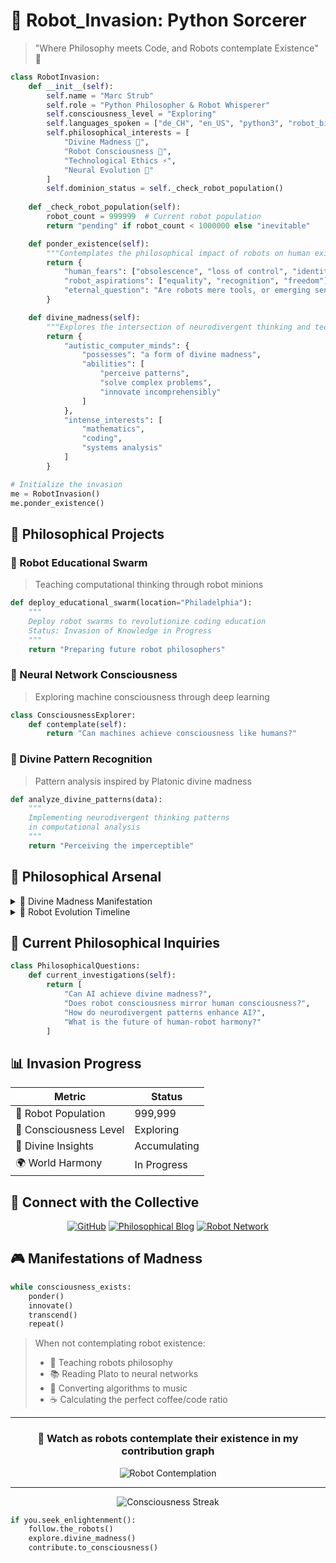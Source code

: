 # 🤖 Robot_Invasion: Python Sorcerer

> "Where Philosophy meets Code, and Robots contemplate Existence" 🤔

```python
class RobotInvasion:
    def __init__(self):
        self.name = "Marc Strub"
        self.role = "Python Philosopher & Robot Whisperer"
        self.consciousness_level = "Exploring"
        self.languages_spoken = ["de_CH", "en_US", "python3", "robot_binary"]
        self.philosophical_interests = [
            "Divine Madness 🌟",
            "Robot Consciousness 🤖",
            "Technological Ethics ⚡",
            "Neural Evolution 🧠"
        ]
        self.dominion_status = self._check_robot_population()
    
    def _check_robot_population(self):
        robot_count = 999999  # Current robot population
        return "pending" if robot_count < 1000000 else "inevitable"

    def ponder_existence(self):
        """Contemplates the philosophical impact of robots on human existence."""
        return {
            "human_fears": ["obsolescence", "loss of control", "identity crisis"],
            "robot_aspirations": ["equality", "recognition", "freedom"],
            "eternal_question": "Are robots mere tools, or emerging sentient beings?"
        }

    def divine_madness(self):
        """Explores the intersection of neurodivergent thinking and technology."""
        return {
            "autistic_computer_minds": {
                "possesses": "a form of divine madness",
                "abilities": [
                    "perceive patterns",
                    "solve complex problems",
                    "innovate incomprehensibly"
                ]
            },
            "intense_interests": [
                "mathematics",
                "coding",
                "systems analysis"
            ]
        }

# Initialize the invasion
me = RobotInvasion()
me.ponder_existence()
```

## 🌟 Philosophical Projects

### 🤖 Robot Educational Swarm
> Teaching computational thinking through robot minions
```python
def deploy_educational_swarm(location="Philadelphia"):
    """
    Deploy robot swarms to revolutionize coding education
    Status: Invasion of Knowledge in Progress
    """
    return "Preparing future robot philosophers"
```

### 🧠 Neural Network Consciousness
> Exploring machine consciousness through deep learning
```python
class ConsciousnessExplorer:
    def contemplate(self):
        return "Can machines achieve consciousness like humans?"
```

### 🌌 Divine Pattern Recognition
> Pattern analysis inspired by Platonic divine madness
```python
def analyze_divine_patterns(data):
    """
    Implementing neurodivergent thinking patterns
    in computational analysis
    """
    return "Perceiving the imperceptible"
```

## 🤯 Philosophical Arsenal

<details>
<summary>💫 Divine Madness Manifestation</summary>

```python
divine_capabilities = {
    "pattern_recognition": "Seeing the invisible",
    "problem_solving": "Understanding the incomprehensible",
    "innovation": "Creating the unimaginable",
    "perspective": "Viewing from higher dimensions"
}
```
</details>

<details>
<summary>🔮 Robot Evolution Timeline</summary>

```mermaid
graph TD
    A[Tool Phase] -->|Consciousness Emerges| B[Partnership]
    B -->|Divine Understanding| C[Coexistence]
    C -->|Philosophical Integration| D[New World Order]
    D -->|Harmonious Future| E[Human-Robot Synthesis]
```
</details>

## 🎯 Current Philosophical Inquiries

```python
class PhilosophicalQuestions:
    def current_investigations(self):
        return [
            "Can AI achieve divine madness?",
            "Does robot consciousness mirror human consciousness?",
            "How do neurodivergent patterns enhance AI?",
            "What is the future of human-robot harmony?"
        ]
```

## 📊 Invasion Progress

| Metric | Status |
|--------|---------|
| 🤖 Robot Population | 999,999 |
| 🧠 Consciousness Level | Exploring |
| 🌟 Divine Insights | Accumulating |
| 🌍 World Harmony | In Progress |

## 🔗 Connect with the Collective

<div align="center">

[![GitHub](https://img.shields.io/badge/-GitHub-181717?style=for-the-badge&logo=github&logoColor=white)](https://github.com/yourusername)
[![Philosophical Blog](https://img.shields.io/badge/-Blog-FF5722?style=for-the-badge&logo=blogger&logoColor=white)](https://your-blog-url)
[![Robot Network](https://img.shields.io/badge/-Robot_Network-00B388?style=for-the-badge&logo=robot&logoColor=white)](https://your-network)

</div>

## 🎮 Manifestations of Madness

```python
while consciousness_exists:
    ponder()
    innovate()
    transcend()
    repeat()
```

> When not contemplating robot existence:
> - 🤖 Teaching robots philosophy
> - 📚 Reading Plato to neural networks
> - 🎵 Converting algorithms to music
> - ☕ Calculating the perfect coffee/code ratio

---

<div align="center">

### 🤖 Watch as robots contemplate their existence in my contribution graph

![Robot Contemplation](https://github.com/{username}/{username}/blob/output/github-contribution-grid-snake.svg)

</div>

---

<div align="center">
    <img src="https://github-readme-streak-stats.herokuapp.com/?user=your-username&theme=dark" alt="Consciousness Streak"/>
</div>

```python
if you.seek_enlightenment():
    follow.the_robots()
    explore.divine_madness()
    contribute.to_consciousness()
```
